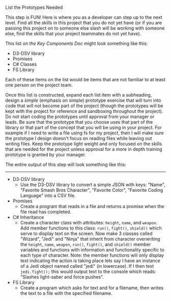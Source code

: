 List the Prototypes Needed

This step is FUN! Here is where you as a developer can step up to the next level. Find all the skills in this project that you do not yet have (or if you are passing this project on to someone else slash will be working with someone else, find the skills that your project teammates do not yet have).
    
This list *on the Key Components Doc* might look something like this:
- D3-DSV library 
- Promises
- C# Classes
- FS Library

Each of these items on the list would be items that are not familiar to at least one person on the project team.

Once this list is constructed, expand each list item with a subheading, design a *simple* (emphasis on simple) prototype exercise that will turn into code that will not become part of the project (though the prototypes will be kept with the project for reference and sandboxing throughout the project). Do not start coding the prototypes until approval from your manager or leads. Be sure that the prototype that you choose uses that part of the library or that part of the concept that you will be using in your project. For example if I need to write a file using fs for my project, then I will make sure the prototype I design doesn't focus on reading files while leaving out writing files. Keep the prototype light weight and only focused on the skills that are needed for the project unless approval for a more in depth training prototype is granted by your manager.

The entire output of this step will look something like this:

---
- D3-DSV library
    - Use the D3-DSV library to convert a simple JSON with keys: "Name", "Favorite Smash Bros Character", "Favorite Color", "Favorite Coding Language" into a CSV file.
- Promises
    - Create a program that reads in a file and returns a promise when the file read has completed.
- C# Inheritance
    - Create a character class with attributes: `height`, `name`, and `weapon`. Add member functions to this class: `run()`, `fight()`, `shield()` which serve to display text on the screen. Now make 3 classes called "Wizard", "Jedi" and "Ninja" that inherit from character overwriting the `height`, `name`, `weapon`, `run()`, `fight()`, and `shield()` member variables and functions with information and functionality specific to each type of character. Note: the member functions will only display text indicating the action is taking place lets say I have an instance of a Jedi object named called "jedi" (in lowercase). If I then test `jedi.fight();` this would output text to the console which reads: "Slashes light-saber and force pushes".
- FS Library
    - Create a program which asks for text and for a filename, then writes the text to a file with the specified filename.
